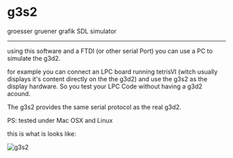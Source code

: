 g3s2
============

groesser gruener grafik SDL simulator
*************************************


using this software and a FTDI (or other serial Port) you can use a PC to simulate the g3d2.

for example you can connect an LPC board running tetrisVI (witch usually displays it's content directly on the the g3d2)
and use the g3s2 as the display hardware. So you test your LPC Code without having a g3d2 acound.

The g3s2 provides the same serial protocol as the real g3d2.

PS: tested under Mac OSX and Linux

this is what is looks like:

![g3s2](/sebseb7/g3d2/raw/master/g3s2/tetris.png)